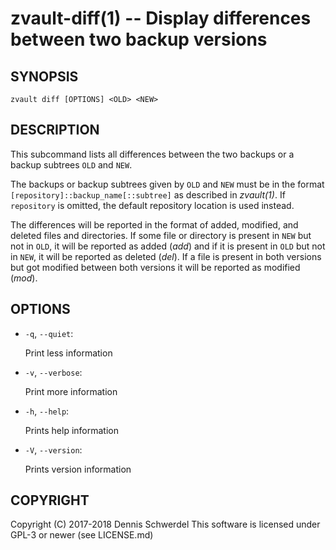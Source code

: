 zvault-diff(1) -- Display differences between two backup versions
=================================================================

## SYNOPSIS

`zvault diff [OPTIONS] <OLD> <NEW>`


## DESCRIPTION

This subcommand lists all differences between the two backups or a backup
subtrees `OLD` and `NEW`.

The backups or backup subtrees given by `OLD` and `NEW` must be in the format
`[repository]::backup_name[::subtree]` as described in _zvault(1)_.
If `repository` is omitted, the default repository location is used instead.

The differences will be reported in the format of added, modified, and deleted
files and directories. If some file or directory is present in `NEW` but not in
`OLD`, it will be reported as added (_add_) and if it is present in `OLD` but
not in `NEW`, it will be reported as deleted (_del_). If a file is present in
both versions but got modified between both versions it will be reported as
modified (_mod_).


## OPTIONS

* `-q`, `--quiet`:

  Print less information


* `-v`, `--verbose`:

  Print more information


* `-h`, `--help`:

  Prints help information


* `-V`, `--version`:     

  Prints version information


## COPYRIGHT

Copyright (C) 2017-2018  Dennis Schwerdel
This software is licensed under GPL-3 or newer (see LICENSE.md)
